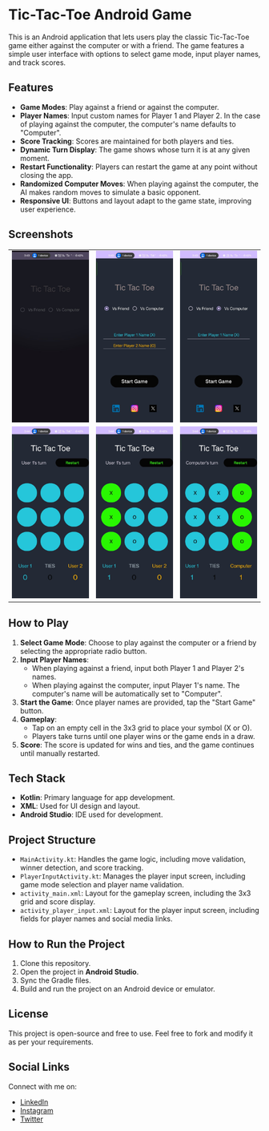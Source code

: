 # Tic-Tac-Toe Android Game

This is an Android application that lets users play the classic Tic-Tac-Toe game either against the computer or with a friend. The game features a simple user interface with options to select game mode, input player names, and track scores.

## Features
- **Game Modes**: Play against a friend or against the computer.
- **Player Names**: Input custom names for Player 1 and Player 2. In the case of playing against the computer, the computer's name defaults to "Computer".
- **Score Tracking**: Scores are maintained for both players and ties.
- **Dynamic Turn Display**: The game shows whose turn it is at any given moment.
- **Restart Functionality**: Players can restart the game at any point without closing the app.
- **Randomized Computer Moves**: When playing against the computer, the AI makes random moves to simulate a basic opponent.
- **Responsive UI**: Buttons and layout adapt to the game state, improving user experience.

## Screenshots

<table>
  <tr>
    <td><img src="/screenshots/main_screen.jpg" alt="Player Input Screen" width="300"/></td>
    <td><img src="/screenshots/vs_friend.jpg" alt="Gameplay Screen" width="300"/></td>
        <td><img src="/screenshots/vs_computer.jpg" alt="Player Input Screen" width="300"/></td>
  </tr>
  <tr>
    <td><img src="/screenshots/game_vs_friend.jpg" alt="Gameplay Screen" width="300"/></td>
    <td><img src="/screenshots/game_vs_friendwin.jpg" alt="Game Over Screen" width="300"/></td>
    <td><img src="/screenshots/game_vsCwin.jpg" alt="Score Display" width="300"/></td>
  </tr>
</table>

## How to Play
1. **Select Game Mode**: Choose to play against the computer or a friend by selecting the appropriate radio button.
2. **Input Player Names**:
   - When playing against a friend, input both Player 1 and Player 2's names.
   - When playing against the computer, input Player 1's name. The computer's name will be automatically set to "Computer".
3. **Start the Game**: Once player names are provided, tap the "Start Game" button.
4. **Gameplay**:
   - Tap on an empty cell in the 3x3 grid to place your symbol (X or O).
   - Players take turns until one player wins or the game ends in a draw.
5. **Score**: The score is updated for wins and ties, and the game continues until manually restarted.

## Tech Stack
- **Kotlin**: Primary language for app development.
- **XML**: Used for UI design and layout.
- **Android Studio**: IDE used for development.

## Project Structure
- `MainActivity.kt`: Handles the game logic, including move validation, winner detection, and score tracking.
- `PlayerInputActivity.kt`: Manages the player input screen, including game mode selection and player name validation.
- `activity_main.xml`: Layout for the gameplay screen, including the 3x3 grid and score display.
- `activity_player_input.xml`: Layout for the player input screen, including fields for player names and social media links.

## How to Run the Project
1. Clone this repository.
2. Open the project in **Android Studio**.
3. Sync the Gradle files.
4. Build and run the project on an Android device or emulator.

## License
This project is open-source and free to use. Feel free to fork and modify it as per your requirements.

## Social Links
Connect with me on:
- [LinkedIn](https://www.linkedin.com/in/mohit-dwivedi13/)
- [Instagram](https://www.instagram.com/dmohit13/)
- [Twitter](https://twitter.com/dmohit013)

